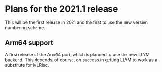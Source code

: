 # Plans for the 2021.1 release

This will be the first release in 2021 and the first to use the new version
numbering scheme.

## Arm64 support

A first release of the Arm64 port, which is planned to use the new LLVM backend.
This depends, of course, on success in getting LLVM to work as a substitute for
MLRisc.
